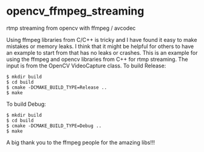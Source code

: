 # opencv_ffmpeg_streaming
rtmp streaming from opencv with ffmpeg / avcodec

Using ffmpeg libraries from C/C++ is tricky and I have found it easy to make mistakes or memory leaks.
I think that it might be helpful for others to have an example to start from that has no leaks or crashes.
This is an example for using the ffmpeg and opencv libraries from C++ for rtmp streaming. 
The input is from the OpenCV VideoCapture class.
To build Release:
```
$ mkdir build
$ cd build
$ cmake -DCMAKE_BUILD_TYPE=Release ..
$ make
```

To build Debug:
```
$ mkdir build
$ cd build
$ cmake -DCMAKE_BUILD_TYPE=Debug ..
$ make
```

A big thank you to the ffmpeg people for the amazing libs!!!

